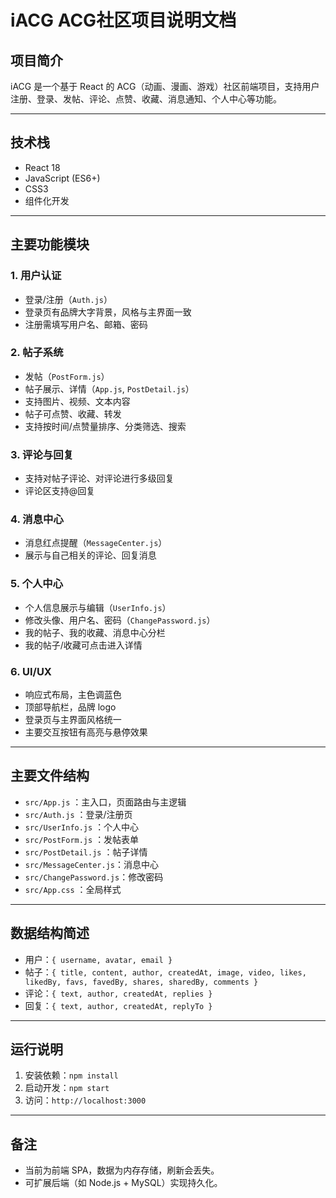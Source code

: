 # iACG ACG社区项目说明文档

## 项目简介

iACG 是一个基于 React 的 ACG（动画、漫画、游戏）社区前端项目，支持用户注册、登录、发帖、评论、点赞、收藏、消息通知、个人中心等功能。

---

## 技术栈
- React 18
- JavaScript (ES6+)
- CSS3
- 组件化开发

---

## 主要功能模块

### 1. 用户认证
- 登录/注册（`Auth.js`）
- 登录页有品牌大字背景，风格与主界面一致
- 注册需填写用户名、邮箱、密码

### 2. 帖子系统
- 发帖（`PostForm.js`）
- 帖子展示、详情（`App.js`, `PostDetail.js`）
- 支持图片、视频、文本内容
- 帖子可点赞、收藏、转发
- 支持按时间/点赞量排序、分类筛选、搜索

### 3. 评论与回复
- 支持对帖子评论、对评论进行多级回复
- 评论区支持@回复

### 4. 消息中心
- 消息红点提醒（`MessageCenter.js`）
- 展示与自己相关的评论、回复消息

### 5. 个人中心
- 个人信息展示与编辑（`UserInfo.js`）
- 修改头像、用户名、密码（`ChangePassword.js`）
- 我的帖子、我的收藏、消息中心分栏
- 我的帖子/收藏可点击进入详情

### 6. UI/UX
- 响应式布局，主色调蓝色
- 顶部导航栏，品牌 logo
- 登录页与主界面风格统一
- 主要交互按钮有高亮与悬停效果

---

## 主要文件结构

- `src/App.js`         ：主入口，页面路由与主逻辑
- `src/Auth.js`        ：登录/注册页
- `src/UserInfo.js`    ：个人中心
- `src/PostForm.js`    ：发帖表单
- `src/PostDetail.js`  ：帖子详情
- `src/MessageCenter.js`：消息中心
- `src/ChangePassword.js`：修改密码
- `src/App.css`        ：全局样式

---

## 数据结构简述
- 用户：`{ username, avatar, email }`
- 帖子：`{ title, content, author, createdAt, image, video, likes, likedBy, favs, favedBy, shares, sharedBy, comments }`
- 评论：`{ text, author, createdAt, replies }`
- 回复：`{ text, author, createdAt, replyTo }`

---

## 运行说明
1. 安装依赖：`npm install`
2. 启动开发：`npm start`
3. 访问：`http://localhost:3000`

---

## 备注
- 当前为前端 SPA，数据为内存存储，刷新会丢失。
- 可扩展后端（如 Node.js + MySQL）实现持久化。